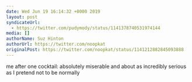 ```yaml
---
date: Wed Jun 19 16:14:32 +0000 2019
layout: post
syndicateUrl:
  - https://twitter.com/pudymody/status/1141378740531974144
media: []
authorName: Suz Hinton
authorUrl: https://twitter.com/noopkat
originalPost: https://twitter.com/noopkat/status/1141212882845093888
---
```

me after one cocktail: absolutely miserable and about as incredibly serious as I pretend not to be normally


